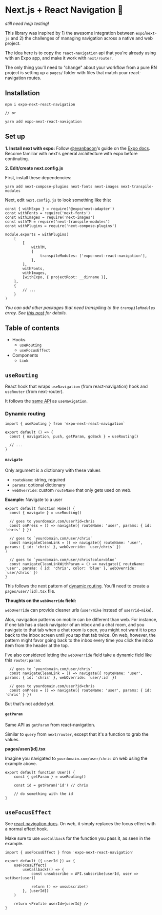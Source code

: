# Next.js + React Navigation 🥳

_still need help testing!_

This library was inspired by 1) the awesome integration between `expo`/`next-js` and 2) the challenges of managing navigation across a native and web project.

The idea here is to copy the `react-navigation` api that you're already using with an Expo app, and make it work with `next/router`.

The only thing you'll need to "change" about your workflow from a pure RN project is setting up a `pages/` folder with files that match your react-navigation routes.

## Installation

```
npm i expo-next-react-navigation

// or

yarn add expo-next-react-navigation
```

## Set up

**1. Install next with expo:** Follow [@evanbacon](https://github.com/EvanBacon)'s guide on the [Expo docs](https://docs.expo.io/versions/latest/guides/using-nextjs/). Become familiar with next's general architecture with expo before continuting.

**2. Edit/create next.config.js**

First, install these dependencies:

```
yarn add next-compose-plugins next-fonts next-images next-transpile-modules
```

Next, edit `next.config.js` to look something like this:

```es6
const { withExpo } = require('@expo/next-adapter')
const withFonts = require('next-fonts')
const withImages = require('next-images')
const withTM = require('next-transpile-modules')
const withPlugins = require('next-compose-plugins')

module.exports = withPlugins(
	[
		[
			withTM,
			{
				transpileModules: ['expo-next-react-navigation'],
			},
		],
		withFonts,
		withImages,
		[withExpo, { projectRoot: __dirname }],
	],
	{
		// ...
	}
)
```

_You can add other packages that need transpiling to the `transpileModules` array. See [this post](https://forums.expo.io/t/next-js-expo-web-syntaxerror-unexpected-token-export-with-npm-module/31127) for details._

## Table of contents

-   Hooks
    -   `useRouting`
    -   `useFocusEffect`
-   Components
    -   `Link`

## `useRouting`

React hook that wraps `useNavigation` (from react-navigation) hook and `useRouter` (from next-router).

It follows the [same API](https://reactnavigation.org/docs/en/next/use-navigation.html) as `useNavigation`.

### Dynamic routing

```
import { useRouting } from 'expo-next-react-navigation`

export default () => {
  const { navigation, push, getParam, goBack } = useRouting()

  // ...
}
```

#### `navigate`

Only argument is a dictionary with these values

-   `routeName`: string, required
-   `params`: optional dictionary
-   `webOverride`: custom `routeName` that only gets used on web.

**Example:** Navigate to a user

```
export default function Home() {
  const { navigate } = useRouting()

  // goes to yourdomain.com/user?id=chris
  const onPress = () => navigate({ routeName: 'user', params: { id: 'chris' } })

  // goes to `yourdomain.com/user/chris`
  const navigateCleanLink = () => navigate({ routeName: 'user', params: { id: 'chris' }, webOverride: `user/chris` })
}

  // goes to `yourdomain.com/user/chris?color=blue`
  const navigateCleanLinkWithParam = () => navigate({ routeName: 'user', params: { id: 'chris', color: 'blue' }, webOverride: `user/chris` })
}
```

This follows the next pattern of [dynamic routing](https://nextjs.org/learn/basics/clean-urls-with-dynamic-routing). You'll need to create a `pages/user/[id].tsx` file.

**Thoughts on the `webOverride` field:**

`webOverride` can provide cleaner urls (`user/mike` instead of `user?id=mike`).

Alos, navigation patterns on mobile can be different than web. For instance, if one tab has a stack navigator of an inbox and a chat room, and you navigate to that tab when a chat room is open, you might not want it to pop back to the inbox screen until you tap that tab twice. On web, however, the pattern might favor going back to the inbox every time you click the inbox item from the header at the top.

I've also considered letting the `webOverride` field take a dynamic field like this `route/:param`:

```
  // goes to `yourdomain.com/user/chris`
  const navigateCleanLink = () => navigate({ routeName: 'user', params: { id: 'chris' }, webOverride: `user/:id` })

  // goes to yourdomain.com/user?id=chris
  const onPress = () => navigate({ routeName: 'user', params: { id: 'chris' } })
```

But that's not added yet.

#### `getParam`

Same API as `getParam` from react-navigation.

Similar to `query` from `next/router`, except that it's a function to grab the values.

**pages/user/[id].tsx**

Imagine you navigated to `yourdomain.com/user/chris` on web using the example above.

```es6
export default function User() {
	const { getParam } = useRouting()

	const id = getParam('id') // chris

	// do something with the id
}
```

## `useFocusEffect`

See [react navigation docs](https://reactnavigation.org/docs/en/next/use-focus-effect.html#docsNav). On web, it simply replaces the focus effect with a normal effect hook.

Make sure to use `useCallback` for the function you pass it, as seen in the example.

```es6
import { useFocusEffect } from 'expo-next-react-navigation'

export default ({ userId }) => {
	useFocusEffect(
		useCallback(() => {
			const unsubscribe = API.subscribe(userId, user => setUser(user))

			return () => unsubscribe()
		}, [userId])
	)

	return <Profile userId={userId} />
}
```
